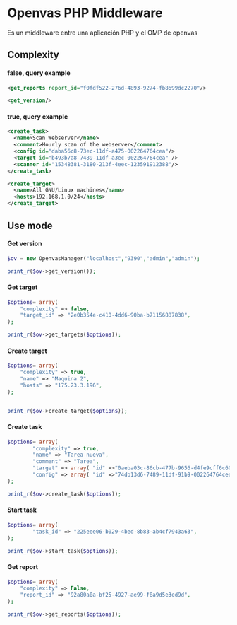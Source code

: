 # Openvas PHP Middleware

Es un middleware entre una aplicación PHP y el OMP de openvas

## Complexity

#### false, query example
```xml
<get_reports report_id="f0fdf522-276d-4893-9274-fb8699dc2270"/>
```
```xml
<get_version/>
```
#### true, query example
```xml
<create_task>
  <name>Scan Webserver</name>
  <comment>Hourly scan of the webserver</comment>
  <config id="daba56c8-73ec-11df-a475-002264764cea"/>
  <target id="b493b7a8-7489-11df-a3ec-002264764cea" />
  <scanner id="15348381-3180-213f-4eec-123591912388"/>
</create_task>
```
```xml
<create_target>
  <name>All GNU/Linux machines</name>
  <hosts>192.168.1.0/24</hosts>
</create_target>
```
## Use mode

#### Get version
```php
$ov = new OpenvasManager("localhost","9390","admin","admin");

print_r($ov->get_version());

```
#### Get target
```php
$options= array(
	"complexity" => false,
	"target_id" => "2e0b354e-c410-4dd6-90ba-b71156887838",
);

print_r($ov->get_targets($options));
```
#### Create target
```php
$options= array(
	"complexity" => true,
	"name" => "Maquina 2",
	"hosts" => "175.23.3.196",
);


print_r($ov->create_target($options));
```
#### Create task
```php
$options= array(
		"complexity" => true,
		"name" => "Tarea nueva",
		"comment" => "Tarea",
		"target" => array( "id" =>"0aeba03c-86cb-477b-9656-d4fe9cff6c60"),
		"config" => array( "id" =>"74db13d6-7489-11df-91b9-002264764cea"),
);

print_r($ov->create_task($options));
```
#### Start task
```php
$options= array(
		"task_id" => "225eee06-b029-4bed-8b83-ab4cf7943a63",
);

print_r($ov->start_task($options));
```
#### Get report
```php
$options= array(
	"complexity" => False,
	"report_id" => "92a80a0a-bf25-4927-ae99-f8a9d5e3ed9d",
);

print_r($ov->get_reports($options));
```
